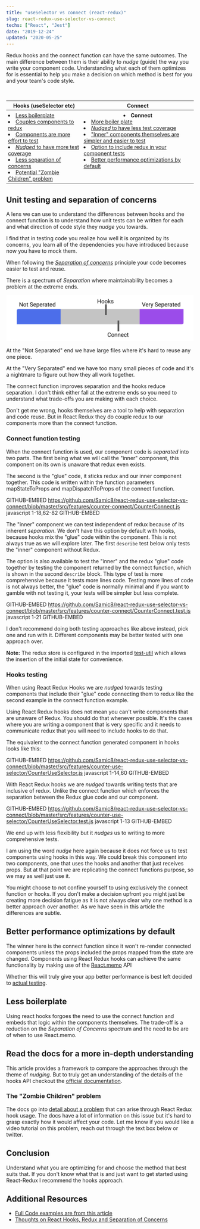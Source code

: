 ```yaml
---
title: "useSelector vs connect (react-redux)"
slug: react-redux-use-selector-vs-connect
techs: ["React", "Jest"]
date: "2019-12-24"
updated: "2020-05-25"
---
```


Redux hooks and the connect function can have the same outcomes. The main difference between them is their ability to _nudge_ (guide) the way you write your component code. Understanding what each of them optimizes for is essential to help you make a decision on which method is best for you and your team's code style.

<br/>

<table>
  <thead>
    <th class="mobile-table">Hooks (useSelector etc)</th>
    <th class="mobile-table-header">Connect</th>
  </thead>
  <tbody>
    <tr>
      <td style="padding: 5px; vertical-align: top" class="mobile-table">
        <li><a href="#less-boilerplate">Less boilerplate</a></li>
        <li><a href="#hooks-testing">Couples components to redux</a></li>
        <li><a href="#hooks-testing">Components are more effort to test</a></li>
        <li><a href="#hooks-testing"><i>Nudged</i> to have more test coverage</a></li>
        <li><a href="#unit-testing-and-separation-of-concerns">Less separation of concerns</a></li>
        <li><a href="#the-zombie-children-problem">Potential "Zombie Children" problem</a></li>
      </td>
      <td style="padding: 5px; vertical-align: top" class="mobile-table">
        <li class="mobile-table-header-replace" style="text-align: center; font-weight: bold">Connect</li>
        <li><a href="#connect-function-testing">More boiler plate</a></li>
        <li><a href="#connect-function-testing"><i>Nudged</i> to have less test coverage</a></li>
        <li><a href="#connect-function-testing">"Inner" components themselves are simpler and easier to test</a></li>
        <li><a href="#connect-function-testing">Option to include redux in your component tests</a></li>
        <li><a href="#better-performance-optimizations-by-default">Better performance optimizations by default</a></li>
      </td>
    </tr>

  </tbody>
<table>

## Unit testing and separation of concerns

A lens we can use to understand the differences between hooks and the connect function is to understand how unit tests can be written for each and what direction of code style they _nudge_ you towards.

I find that in testing code you realize how well it is organized by its concerns, you learn all of the dependencies you have introduced because now you have to mock them.

When following the [_Separation of concerns_](https://simplicable.com/new/separation-of-concerns) principle your code becomes easier to test and reuse.

There is a spectrum of _Separation_ where maintainability becomes a problem at the extreme ends.

![Separation of Concerns Spectrum](./seperation-concerns-redux.svg)

At the "Not Separated" end we have large files where it's hard to reuse any one piece.

At the "Very Separated" end we have too many small pieces of code and it's a nightmare to figure out how they all work together.

The connect function improves separation and the hooks reduce separation. I don't think either fall at the extreme ends so you need to understand what trade-offs you are making with each choice.

Don't get me wrong, hooks themselves are a tool to help with separation and code reuse. But in React Redux they do couple redux to our components more than the connect function.

### Connect function testing

When the connect function is used, our component code is _separated_ into two parts. The first being what we will call the "inner" component, this component on its own is unaware that redux even exists.

The second is the "glue" code, it sticks redux and our inner component together. This code is written within the function parameters mapStateToProps and mapDispatchToProps of the connect function.

GITHUB-EMBED https://github.com/Samic8/react-redux-use-selector-vs-connect/blob/master/src/features/counter-connect/CounterConnect.js javascript 1-18,62-82 GITHUB-EMBED

The "inner" component we can test independent of redux because of its inherent _separation_. We don't have this option by default with hooks, because hooks mix the "glue" code within the component. This is not always true as we will explore later. The first `describe` test below only tests the "inner" component without Redux.

The option is also available to test the "inner" and the redux "glue" code together by testing the component returned by the connect function, which is shown in the second `describe` block. This type of test is more comprehensive because it tests more lines code. Testing more lines of code is not always better, the "glue" code is normally minimal and if you want to gamble with not testing it, your tests will be simpler but less complete.

GITHUB-EMBED https://github.com/Samic8/react-redux-use-selector-vs-connect/blob/master/src/features/counter-connect/CounterConnect.test.js javascript 1-21 GITHUB-EMBED

I don't recommend doing both testing approaches like above instead, pick one and run with it. Different components may be better tested with one approach over.

**Note:** The redux store is configured in the imported [test-util](https://github.com/Samic8/react-redux-use-selector-vs-connect/blob/master/src/test-util.js) which allows the insertion of the initial state for convenience.

### Hooks testing

When using React Redux Hooks we are _nudged_ towards testing components that include their "glue" code connecting them to redux like the second example in the connect function example.

Using React Redux hooks does not mean you can't write components that are unaware of Redux. You should do that whenever possible. It's the cases where you are writing a component that is very specific and it needs to communicate redux that you will need to include hooks to do that.

The equivalent to the connect function generated component in hooks looks like this:

GITHUB-EMBED https://github.com/Samic8/react-redux-use-selector-vs-connect/blob/master/src/features/counter-use-selector/CounterUseSelector.js javascript 1-14,60 GITHUB-EMBED

With React Redux hooks we are _nudged_ towards writing tests that are inclusive of redux. Unlike the connect function which enforces the separation between the Redux glue code and our component.

GITHUB-EMBED https://github.com/Samic8/react-redux-use-selector-vs-connect/blob/master/src/features/counter-use-selector/CounterUseSelector.test.js javascript 1-13 GITHUB-EMBED

We end up with less flexibility but it _nudges_ us to writing to more comprehensive tests.

I am using the word _nudge_ here again because it does not force us to test components using hooks in this way. We could break this component into two components, one that uses the hooks and another that just receives props. But at that point we are replicating the connect functions purpose, so we may as well just use it.

You might choose to not confine yourself to using exclusively the connect function or hooks. If you don't make a decision upfront you might just be creating more decision fatigue as it is not always clear why one method is a better approach over another. As we have seen in this article the differences are subtle.

## Better performance optimizations by default

The winner here is the connect function since it won't re-render connected components unless the props included the props mapped from the state are changed. Components using React Redux hooks can achieve the same functionality by making use of the [React.memo](https://reactjs.org/docs/react-api.html#reactmemo) API

Whether this will truly give your app better performance is best left decided to [actual testing](/article/js-perf-assumptions).

## Less boilerplate

Using react hooks forgoes the need to use the connect function and embeds that logic within the components themselves. The trade-off is a reduction on the _Separation of Concerns_ spectrum and the need to be are of when to use React.memo.

## Read the docs for a more in-depth understanding

This article provides a framework to compare the approaches through the theme of _nudging_. But to truly get an understanding of the details of the hooks API checkout the [official documentation](https://react-redux.js.org/api/hooks).

### The "Zombie Children" problem

The docs go into [detail about a problem](https://react-redux.js.org/api/hooks#stale-props-and-zombie-children) that can arise through React Redux hook usage. The docs have a lot of information on this issue but it's hard to grasp exactly how it would affect your code. Let me know if you would like a video tutorial on this problem, reach out through the text box below or twitter.

## Conclusion

Understand what you are optimizing for and choose the method that best suits that. If you don't know what that is and just want to get started using React-Redux I recommend the hooks approach.

## Additional Resources

- [Full Code examples are from this article](https://codesandbox.io/s/github/Samic8/react-redux-use-selector-vs-connect)
- [Thoughts on React Hooks, Redux and Separation of Concerns](https://blog.isquaredsoftware.com/2019/07/blogged-answers-thoughts-on-hooks/)
